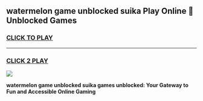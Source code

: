 
## watermelon game unblocked suika Play Online 👋 Unblocked Games
<h3>
<a href="https://premium.freeplayer.one?title=watermelon_game_unblocked_suika&ref=19F">CLICK TO PLAY</a></h3>
<hr>

<h3>
<a href="https://premium.freeplayer.one?title=watermelon_game_unblocked_suika&ref=19F">CLICK 2 PLAY</a>
  
</h3>

<a href="https://premium.freeplayer.one?title=watermelon_game_unblocked_suika&ref=19F"><img src="https://clearcache.store/games.png"></a>


**watermelon game unblocked suika games unblocked: Your Gateway to Fun and Accessible Online Gaming**
